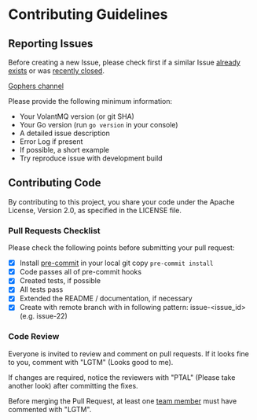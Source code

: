 # Contributing Guidelines

## Reporting Issues

Before creating a new Issue, please check first if a similar Issue [already exists](https://github.com/argylelabcoat/volantmq/issues?state=open) or was [recently closed](https://github.com/argylelabcoat/volantmq/issues?direction=desc&page=1&sort=updated&state=closed).

[Gophers channel](https://gophers.slack.com/messages/C67KYG1RQ/)

Please provide the following minimum information:
* Your VolantMQ version (or git SHA)
* Your Go version (run `go version` in your console)
* A detailed issue description
* Error Log if present
* If possible, a short example
* Try reproduce issue with development build


## Contributing Code

By contributing to this project, you share your code under the Apache License, Version 2.0, as specified in the LICENSE file.

### Pull Requests Checklist

Please check the following points before submitting your pull request:
- [x] Install [pre-commit](http://pre-commit.com) in your local git copy
      ```
      pre-commit install
      ```
- [x] Code passes all of pre-commit hooks
- [x] Created tests, if possible
- [x] All tests pass
- [x] Extended the README / documentation, if necessary
- [x] Create with remote branch with in following pattern: issue-<issue_id> (e.g. issue-22)

### Code Review

Everyone is invited to review and comment on pull requests.
If it looks fine to you, comment with "LGTM" (Looks good to me).

If changes are required, notice the reviewers with "PTAL" (Please take another look) after committing the fixes.

Before merging the Pull Request, at least one [team member](https://github.com/orgs/VolantMQ/people) must have commented with "LGTM".
